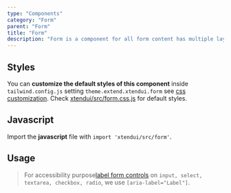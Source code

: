```yaml
---
type: "Components"
category: "Form"
parent: "Form"
title: "Form"
description: "Form is a component for all form content has multiple layouts, custom checkbox/radio and more."
---
```


## Styles

You can **customize the default styles of this component** inside `tailwind.config.js` setting `theme.extend.xtendui.form` see [css customization](/components/global/preset#customization). Check [xtendui/src/form.css.js](https://github.com/xtendui/xtendui/blob/master/src/form.css.js) for default styles.

## Javascript

Import the **javascript** file with `import 'xtendui/src/form'`.

## Usage

> For accessibility purpose[label form controls](https://www.w3.org/WAI/tutorials/forms/labels/) on `input, select, textarea, checkbox, radio`, we use `[aria-label="Label"]`.

<demo>
  <demoinline src="demos/components/form/usage">
  </demoinline>
</demo>
